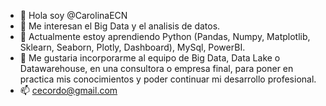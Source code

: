 - 👋 Hola soy @CarolinaECN
- 👀 Me interesan el Big Data y el analisis de datos.
- 🌱 Actualmente estoy aprendiendo Python (Pandas, Numpy, Matplotlib, Sklearn, Seaborn, Plotly, Dashboard), MySql, PowerBI.
- 💞️ Me gustaria incorporarme al equipo de Big Data, Data Lake o Datawarehouse, en una consultora o empresa final, para poner en practica mis conocimientos y poder continuar mi desarrollo profesional. 
- 📫 cecordo@gmail.com

<!---
CarolinaECN/CarolinaECN is a ✨ special ✨ repository because its `README.md` (this file) appears on your GitHub profile.
You can click the Preview link to take a look at your changes.
--->

